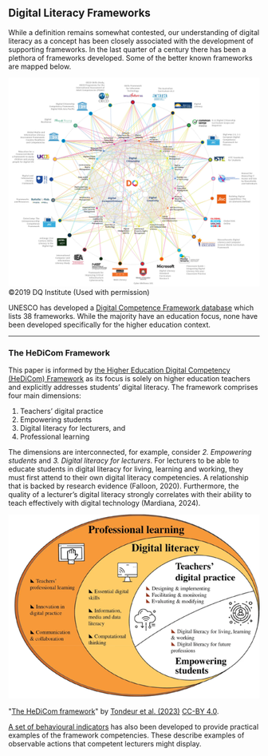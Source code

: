 ## Digital Literacy Frameworks

While a definition remains somewhat contested, our understanding of digital literacy as a concept has been closely associated with the development of supporting frameworks. In the last quarter of a century there has been a plethora of frameworks developed. Some of the better known frameworks are mapped below.

<!-- ![The number of frameworks](images/DQ-FrameworkMapping.jpg) -->
<img src="images/DQ-FrameworkMapping.jpg" usemap="#image-map">
<map name="image-map">
    <area target="_blank" alt="B.C. Digital Literacy" title="B.C. Digital Literacy" href="https://digitalliteracy.bccampus.ca/" coords="1577,303,1299,188" shape="rect">
</map>
©2019 DQ Institute (Used with permission)

UNESCO has developed a [Digital Competence Framework database](https://unevoc.unesco.org/home/Digital+Competence+Frameworks/) which lists 38 frameworks. While the majority have an education focus, none have been developed specifically for the higher education context.

* * *

### The HeDiCom Framework

This paper is informed by [the Higher Education Digital Competency (HeDiCom) Framework](https://doi.org/10.1007/s11423-023-10193-5) as its focus is solely on higher education teachers and explicitly addresses students’ digital literacy. The framework comprises four main dimensions:

1.	Teachers’ digital practice
2.	Empowering students
3.	Digital literacy for lecturers, and
4.	Professional learning

The dimensions are interconnected, for example, consider *2. Empowering students* and *3. Digital literacy for lecturers*. For lecturers to be able to educate students in digital literacy for living, learning and working, they must first attend to their own digital literacy competencies. A relationship that is backed by research evidence (Falloon, 2020). Furthermore, the quality of a lecturer’s digital literacy strongly correlates with their ability to teach effectively with digital technology (Mardiana, 2024).

![HeDiCom framework](images/HeDiCom.png)

"[The HeDiCom framework](https://link.springer.com/article/10.1007/s11423-023-10193-5/figures/1)" by [Tondeur et al. (2023)](https://rdcu.be/d76Oc) [CC-BY 4.0](http://creativecommons.org/licenses/by/4.0/).

[A set of behavioural indicators](https://www.ixperium.nl/onderzoeken-en-ontwikkelen/publicaties/behavioural-indicators-for-teaching-and-learning-with-technology-in-higher-education-complementary-to-the-framework-for-digital-competences-of-lecturers-acceleration-plan/) has also been developed to provide practical examples of the framework competencies. These describe examples of observable actions that competent lecturers might display.
